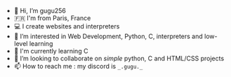 - 👋 Hi, I’m gugu256
- 🇫🇷 I'm from Paris, France
- 💻 I create websites and interpreters
- 👀 I’m interested in Web Development, Python, C, interpreters and low-level learning
- 🌱 I'm currently learning C
- 💞️ I’m looking to collaborate on *simple* python, C and HTML/CSS projects
- 📫 How to reach me : my discord is `_.gugu._`

<!---
gugu256/gugu256 is a ✨ special ✨ repository because its `README.md` (this file) appears on your GitHub profile.
You can click the Preview link to take a look at your changes.
--->
